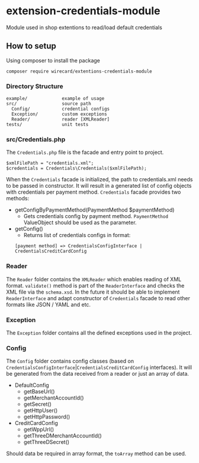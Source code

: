 # extension-credentials-module
Module used in shop extentions to read/load default credentials

## How to setup

Using composer to install the package
````
composer require wirecard/extentions-credentials-module
````

### Directory Structure

```
example/             example of usage
src/                 source path
  Config/            credential configs
  Exception/         custom exceptions
  Reader/            reader [XMLReader]
tests/               unit tests
```

### src/Credentials.php

The ```Credentials.php``` file is the facade and entry point to project.

````
$xmlFilePath = "credentials.xml";
$credentials = Credentials\Credentials($xmlFilePath);
````

When the ````Credentials```` facade is initialized, the path to
credentials.xml needs to be passed in constructor.
It will result in a generated list of config objects with credentials per payment
method.
````Credentials```` facade provides two methods:
- getConfigByPaymentMethod(PaymentMethod $paymentMethod)
  - Gets credentials config by payment method.
  `````PaymentMethod````` ValueObject
    should be used as the parameter.
- getConfig()
  - Returns list of credentials configs in format:
   ````
  [payment method] => CredentialsConfigInterface | CredentialsCreditCardConfig
  ````

### Reader

The ````Reader```` folder contains the ```XMLReader``` which enables reading of XML format.
````validate()```` method is part of the ````ReaderInterface```` and checks the XML file via the ````schema.xsd````.
In the future it should be able to implement ````ReaderInterface```` and adapt constructor
of ````Credentials```` facade to read other formats like JSON / YAML and etc.

### Exception

The ````Exception```` folder contains all the defined exceptions used in the project.

### Config

The ````Config```` folder contains config classes
(based on ````CredentialsConfigInterface````|````CredentialsCreditCardConfig```` interfaces).
It will be generated from the data received from a reader or just an array of data.

* DefaultConfig
  * getBaseUrl()
  * getMerchantAccountId()
  * getSecret()
  * getHttpUser()
  * getHttpPassword()
* CreditCardConfig
  * getWppUrl()
  * getThreeDMerchantAccountId()
  * getThreeDSecret()

Should data be required in array format, the ````toArray```` method can be used.
